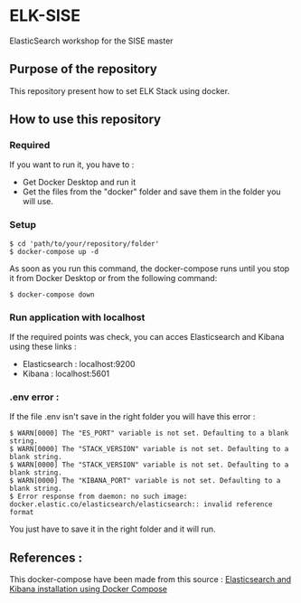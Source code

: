 # ELK-SISE
ElasticSearch workshop for the SISE master

## Purpose of the repository

This repository present how to set ELK Stack using docker. 

## How to use this repository

### Required
If you want to run it, you have to :

* Get Docker Desktop and run it
* Get the files from the "docker" folder and save them in the folder you will use.

### Setup 

```
$ cd 'path/to/your/repository/folder'
$ docker-compose up -d
```

As soon as you run this command, the docker-compose runs until you stop it from Docker Desktop or from the following command: 

```
$ docker-compose down
```

### Run application with localhost

If the required points was check, you can acces Elasticsearch and Kibana using these links : 

* Elasticsearch : localhost:9200
* Kibana : localhost:5601

### .env error :

If the file .env isn't save in the right folder you will have this error : 

```
$ WARN[0000] The "ES_PORT" variable is not set. Defaulting to a blank string. 
$ WARN[0000] The "STACK_VERSION" variable is not set. Defaulting to a blank string. 
$ WARN[0000] The "STACK_VERSION" variable is not set. Defaulting to a blank string. 
$ WARN[0000] The "KIBANA_PORT" variable is not set. Defaulting to a blank string. 
$ Error response from daemon: no such image: docker.elastic.co/elasticsearch/elasticsearch:: invalid reference format
```

You just have to save it in the right folder and it will run.

## References : 

This docker-compose have been made from this source : [Elasticsearch and Kibana installation using Docker Compose](https://blog.devgenius.io/elasticsearch-and-kibana-installation-using-docker-compose-886c4823495e)
